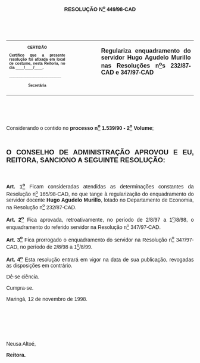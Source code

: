 <BODY>

<B><FONT FACE="Arial"><P ALIGN="CENTER">RESOLU&Ccedil;&Atilde;O  N<U><SUP>o</U></SUP> 449/98-CAD</P>
<P ALIGN="JUSTIFY"></P>
<P ALIGN="JUSTIFY">&nbsp;</P>
<P ALIGN="JUSTIFY">&nbsp;</P></B></FONT>
<TABLE CELLSPACING=0 BORDER=0 CELLPADDING=7 WIDTH=596>
<TR><TD WIDTH="33%" VALIGN="TOP">
<B><FONT FACE="Arial" SIZE=1><P ALIGN="CENTER">CERTID&Atilde;O</P>
<P ALIGN="JUSTIFY">   Certifico que a presente resolu&ccedil;&atilde;o foi afixada em local de costume, nesta Reitoria, no dia ____/____/____.</P>
<P ALIGN="JUSTIFY"></P>
<P ALIGN="JUSTIFY">_________________________</P>
<P ALIGN="CENTER">Secret&aacute;ria</B></FONT></TD>
<TD WIDTH="16%" VALIGN="TOP">&nbsp;</TD>
<TD WIDTH="51%" VALIGN="TOP">
<B><FONT FACE="Arial"><P ALIGN="JUSTIFY">Regulariza enquadramento do servidor Hugo Agudelo Murillo nas Resolu&ccedil;&otilde;es n<U><SUP>o</U>s</SUP> 232/87-CAD e 347/97-CAD</B></FONT></TD>
</TR>
</TABLE>

<FONT FACE="Arial"><P ALIGN="JUSTIFY"></P>
<P ALIGN="JUSTIFY">&nbsp;</P>
<P ALIGN="JUSTIFY">&nbsp;</P>
<P ALIGN="JUSTIFY">&#9;Considerando o contido no <B>processo n<U><SUP>o</U></SUP> 1.539/90 - 2<U><SUP>o</U></SUP> Volume</B>;</P>
<B><P ALIGN="JUSTIFY"></P>
<P ALIGN="JUSTIFY">&nbsp;</P>
</FONT><FONT FACE="Arial" SIZE=4><P ALIGN="JUSTIFY">O CONSELHO DE ADMINISTRA&Ccedil;&Atilde;O APROVOU E EU, REITORA, SANCIONO A SEGUINTE RESOLU&Ccedil;&Atilde;O:</P>
</FONT><FONT FACE="Arial"><P ALIGN="JUSTIFY"></P>
<P ALIGN="JUSTIFY">&nbsp;</P>
<P ALIGN="JUSTIFY">&#9;Art. 1<U><SUP>o</B></U></SUP> Ficam consideradas atendidas as determina&ccedil;&otilde;es constantes da Resolu&ccedil;&atilde;o n<U><SUP>o</U></SUP> 165/98-CAD, no que tange &agrave; regulariza&ccedil;&atilde;o do enquadramento do servidor docente <B>Hugo Agudelo Murillo</B>, lotado no Departamento de Economia, na Resolu&ccedil;&atilde;o n<U><SUP>o</U></SUP> 232/87-CAD.</P>
<P ALIGN="JUSTIFY">&#9;<B>Art. 2<U><SUP>o</B></U></SUP> Fica aprovada, retroativamente, no per&iacute;odo de 2/8/97 a 1<U><SUP>o</U></SUP>/8/98, o enquadramento do referido servidor na Resolu&ccedil;&atilde;o n<U><SUP>o</U></SUP> 347/97-CAD.</P>
<P ALIGN="JUSTIFY">&#9;<B>Art. 3<U><SUP>o</B></U></SUP> Fica prorrogado o enquadramento do servidor na Resolu&ccedil;&atilde;o n<U><SUP>o</U></SUP> 347/97-CAD, no per&iacute;odo de 2/8/98 a 1<U><SUP>o</U></SUP>/8/99.</P>
<P ALIGN="JUSTIFY">&#9;<B>Art. 4<U><SUP>o</B></U></SUP> Esta resolu&ccedil;&atilde;o entrar&aacute; em vigor na data de sua publica&ccedil;&atilde;o, revogadas as disposi&ccedil;&otilde;es em contr&aacute;rio.</P>
<P ALIGN="JUSTIFY">&#9;D&ecirc;-se ci&ecirc;ncia.</P>
<P ALIGN="JUSTIFY">&#9;Cumpra-se.</P>
<P ALIGN="JUSTIFY"></P>
<P ALIGN="JUSTIFY">&#9;&#9;&#9;&#9;&#9;&#9;Maring&aacute;, 12 de novembro de 1998.</P>
<P ALIGN="JUSTIFY"></P>
<P ALIGN="JUSTIFY">&nbsp;</P>
<P ALIGN="JUSTIFY">&nbsp;</P>
<P ALIGN="JUSTIFY">&nbsp;</P>
<P ALIGN="JUSTIFY">&#9;&#9;&#9;&#9;&#9;&#9;Neusa Alto&eacute;,</P>
<P ALIGN="JUSTIFY">&#9;&#9;&#9;&#9;&#9;&#9;<B>Reitora.</P>
</B></FONT><FONT SIZE=2></FONT></BODY>

